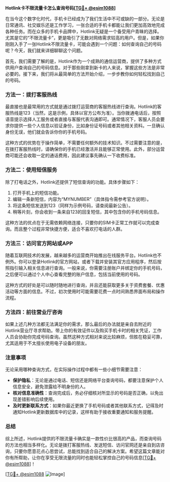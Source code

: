**Hotlink卡不限流量卡怎么查询号码[[TG💪+ @esim1088](https://t.me/s/esim1088)]**

在当今这个数字化时代，手机卡已经成为了我们生活中不可或缺的一部分。无论是日常通讯、社交娱乐还是工作学习，一张合适的手机卡都能让我们更加高效地完成各种任务。而在众多的手机卡品牌中，Hotlink无疑是一个备受用户青睐的选择。尤其是它的“不限流量卡”，更是吸引了无数对网络需求较高的用户。但是，如果你刚刚入手了一张Hotlink不限流量卡，可能会遇到一个问题：如何查询自己的号码呢？今天，我们就来详细聊聊这个问题。

首先，我们需要了解的是，Hotlink作为一个成熟的通信运营商，提供了多种方式供用户查询自己的号码信息。对于那些刚拿到新卡的人来说，掌握这些方法是非常必要的。接下来，我们将从最简单的方法开始介绍，一步步教你如何轻松找到自己的号码。

### 方法一：拨打客服热线

最直接也是最常用的方式就是通过拨打运营商的客服热线进行查询。Hotlink的客服热线是123（当然，这是示例，具体以官方公布为准）。当你拨通电话后，按照语音提示选择人工服务或者直接与客服代表沟通即可。通常情况下，客服人员会要求你提供一些个人信息以验证身份，比如身份证号码或者其他相关资料。一旦确认身份无误，他们就会告诉你你的手机号码。

这种方式的优势在于操作简单，不需要任何额外的技术知识。不过需要注意的是，在拨打客服热线时，请确保你的手机已经激活并且能够正常使用。此外，部分运营商可能还会收取一定的通话费用，因此建议事先确认一下收费标准。

### 方法二：使用短信服务

除了打电话之外，Hotlink还提供了短信查询的功能。具体步骤如下：

1. 打开手机上的短信功能。
2. 编辑一条新短信，内容为“MYNUMBER”（具体指令需参考官方说明）。
3. 将这条短信发送到123（同样为示例号码，请查阅最新公告）。
4. 稍等片刻，你会收到一条来自123的回复短信，其中包含你的手机号码信息。

这种方法的优点在于无需依赖网络连接，只要你的SIM卡正常工作就可以完成查询。而且整个过程非常快捷方便，适合不喜欢打电话的人群。

### 方法三：访问官方网站或APP

随着互联网技术的发展，越来越多的运营商开始推出在线服务平台。Hotlink也不例外。你可以登录Hotlink的官方网站，或者下载并安装其官方应用程序，然后按照指引输入相关信息进行查询。一般来说，你需要注册账户并绑定你的手机号码，之后便可以通过个人中心查看完整的账户信息，包括当前使用的号码。

这种方式的好处是可以随时随地进行查询，并且还能获取更多关于资费套餐、优惠活动等方面的信息。不过，初次使用时可能需要花费一点时间熟悉界面布局和操作流程。

### 方法四：前往营业厅咨询

如果上述几种方法都无法满足你的需求，那么最后的办法就是亲自去附近的Hotlink营业厅寻求帮助。带上你的有效证件以及购买手机卡时的相关凭证，工作人员会协助你完成号码查询。虽然这种方式相对来说比较麻烦，但胜在稳妥可靠，尤其适用于不太擅长使用电子设备的朋友。

### 注意事项

无论采用哪种查询方式，在实际操作过程中都有一些小细节需要注意：

- **保护隐私**：无论是通过电话、短信还是网络平台查询号码，都要注意保护个人信息安全，避免泄露给不明身份的人。
- **核对信息准确性**：查询完成后，务必仔细核对所显示的号码是否正确，以免出现差错影响后续使用。
- **及时更新联系方式**：如果你最近更换了手机号码或者其他联系方式，记得及时通知Hotlink更新数据库中的记录，这样有助于接收重要通知和服务提醒。

### 总结

综上所述，Hotlink提供的不限流量卡确实是一款性价比很高的产品，而查询号码的方法也相当多样化。无论是拨打客服热线、发送短信、访问官网还是亲自到店咨询，只要你愿意花点心思尝试，总能找到适合自己的解决方案。希望这篇文章能对你有所帮助，让你在享受无限流量的同时也能轻松掌控自己的号码信息[[TG💪+ @esim1088](https://t.me/s/esim1088)]！

[[TG💪+ @esim1088](https://t.me/s/esim1088) ![Image](https://i.postimg.cc/4NQfJmqS/Snipaste-2025-05-13-00-14-12.png)]